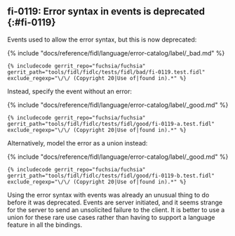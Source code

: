 ## fi-0119: Error syntax in events is deprecated {:#fi-0119}

Events used to allow the error syntax, but this is now deprecated:

{% include "docs/reference/fidl/language/error-catalog/label/_bad.md" %}

<!-- TODO(https://fxbug.dev/42180639): Change bad library name back to "test.bad.fi0119".
     It can't start with "test." right now or it evades the deprecation error. -->
```fidl
{% includecode gerrit_repo="fuchsia/fuchsia" gerrit_path="tools/fidl/fidlc/tests/fidl/bad/fi-0119.test.fidl" exclude_regexp="\/\/ (Copyright 20|Use of|found in).*" %}
```

Instead, specify the event without an error:

{% include "docs/reference/fidl/language/error-catalog/label/_good.md" %}

```fidl
{% includecode gerrit_repo="fuchsia/fuchsia" gerrit_path="tools/fidl/fidlc/tests/fidl/good/fi-0119-a.test.fidl" exclude_regexp="\/\/ (Copyright 20|Use of|found in).*" %}
```

Alternatively, model the error as a union instead:

{% include "docs/reference/fidl/language/error-catalog/label/_good.md" %}

```fidl
{% includecode gerrit_repo="fuchsia/fuchsia" gerrit_path="tools/fidl/fidlc/tests/fidl/good/fi-0119-b.test.fidl" exclude_regexp="\/\/ (Copyright 20|Use of|found in).*" %}
```

Using the error syntax with events was already an unusual thing to do before it
was deprecated. Events are server initiated, and it seems strange for the server
to send an unsolicited failure to the client. It is better to use a union for
these rare use cases rather than having to support a language feature in all the
bindings.
